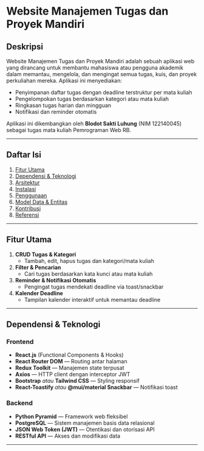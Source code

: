 # Website Manajemen Tugas dan Proyek Mandiri

## Deskripsi
Website Manajemen Tugas dan Proyek Mandiri adalah sebuah aplikasi web yang dirancang untuk membantu mahasiswa atau pengguna akademik dalam memantau, mengelola, dan mengingat semua tugas, kuis, dan proyek perkuliahan mereka. Aplikasi ini menyediakan:
- Penyimpanan daftar tugas dengan deadline terstruktur per mata kuliah  
- Pengelompokan tugas berdasarkan kategori atau mata kuliah  
- Ringkasan tugas harian dan mingguan  
- Notifikasi dan reminder otomatis  

Aplikasi ini dikembangkan oleh **Blodot Sakti Luhung** (NIM 122140045) sebagai tugas mata kuliah Pemrograman Web RB.

---

## Daftar Isi
1. [Fitur Utama](#fitur-utama)  
2. [Dependensi & Teknologi](#dependensi--teknologi)  
3. [Arsitektur](#arsitektur)  
4. [Instalasi](#instalasi)  
5. [Penggunaan](#penggunaan)  
6. [Model Data & Entitas](#model-data--entitas)  
7. [Kontribusi](#kontribusi)  
8. [Referensi](#referensi)  

---

## Fitur Utama
1. **CRUD Tugas & Kategori**  
   - Tambah, edit, hapus tugas dan kategori/mata kuliah  
2. **Filter & Pencarian**  
   - Cari tugas berdasarkan kata kunci atau mata kuliah  
3. **Reminder & Notifikasi Otomatis**  
   - Pengingat tugas mendekati deadline via toast/snackbar  
4. **Kalender Deadline**  
   - Tampilan kalender interaktif untuk memantau deadline  

---

## Dependensi & Teknologi

### Frontend
- **React.js** (Functional Components & Hooks)  
- **React Router DOM** — Routing antar halaman  
- **Redux Toolkit** — Manajemen state terpusat  
- **Axios** — HTTP client dengan interceptor JWT  
- **Bootstrap** _atau_ **Tailwind CSS** — Styling responsif  
- **React-Toastify** _atau_ **@mui/material Snackbar** — Notifikasi toast  

### Backend
- **Python Pyramid** — Framework web fleksibel  
- **PostgreSQL** — Sistem manajemen basis data relasional  
- **JSON Web Token (JWT)** — Otentikasi dan otorisasi API  
- **RESTful API** — Akses dan modifikasi data  

---

